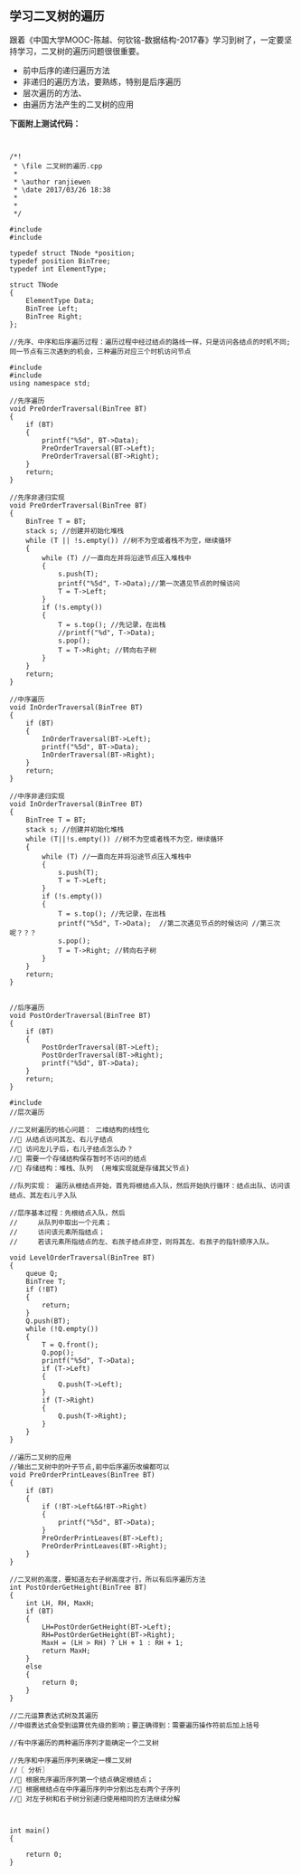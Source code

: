 ## 学习二叉树的遍历
跟着《中国大学MOOC-陈越、何钦铭-数据结构-2017春》学习到树了，一定要坚持学习，二叉树的遍历问题很很重要。
* 前中后序的递归遍历方法 
* 非递归的遍历方法，要熟练，特别是后序遍历
* 层次遍历的方法、
* 由遍历方法产生的二叉树的应用

**下面附上测试代码：**

<pre>
<code>

/*!
 * \file 二叉树的遍历.cpp
 *
 * \author ranjiewen
 * \date 2017/03/26 18:38
 *
 * 
 */

#include <stdio.h>
#include <stdlib.h>

typedef struct TNode *position;
typedef position BinTree;
typedef int ElementType;

struct TNode
{
	ElementType Data;
	BinTree Left;
	BinTree Right;
};

//先序、中序和后序遍历过程：遍历过程中经过结点的路线一样，只是访问各结点的时机不同;同一节点有三次遇到的机会，三种遍历对应三个时机访问节点

#include <iostream>
#include <stack>
using namespace std;

//先序遍历
void PreOrderTraversal(BinTree BT)
{
	if (BT)
	{
		printf("%5d", BT->Data);
		PreOrderTraversal(BT->Left);
		PreOrderTraversal(BT->Right);
	}
	return;
}

//先序非递归实现
void PreOrderTraversal(BinTree BT)
{
	BinTree T = BT;
	stack<BinTree> s; //创建并初始化堆栈
	while (T || !s.empty()) //树不为空或者栈不为空，继续循环
	{
		while (T) //一直向左并将沿途节点压入堆栈中
		{
			s.push(T);
			printf("%5d", T->Data);//第一次遇见节点的时候访问
			T = T->Left;
		}
		if (!s.empty())
		{
			T = s.top(); //先记录，在出栈
			//printf("%d", T->Data);
			s.pop();
			T = T->Right; //转向右子树
		}
	}
	return;
}

//中序遍历
void InOrderTraversal(BinTree BT)
{
	if (BT)
	{
		InOrderTraversal(BT->Left);
		printf("%5d", BT->Data);
		InOrderTraversal(BT->Right);
	}
	return;
}

//中序非递归实现
void InOrderTraversal(BinTree BT)
{
	BinTree T = BT;
	stack<BinTree> s; //创建并初始化堆栈
	while (T||!s.empty()) //树不为空或者栈不为空，继续循环
	{
		while (T) //一直向左并将沿途节点压入堆栈中
		{
			s.push(T);
			T = T->Left;
		}
		if (!s.empty())
		{
			T = s.top(); //先记录，在出栈
			printf("%5d", T->Data);  //第二次遇见节点的时候访问 //第三次呢？？？
			s.pop();
			T = T->Right; //转向右子树
		}
	}
	return;
}


//后序遍历
void PostOrderTraversal(BinTree BT)
{
	if (BT)
	{
		PostOrderTraversal(BT->Left);
		PostOrderTraversal(BT->Right);
		printf("%5d", BT->Data);
	}
	return;
}

#include <queue>
//层次遍历

//二叉树遍历的核心问题： 二维结构的线性化
// 从结点访问其左、右儿子结点
// 访问左儿子后，右儿子结点怎么办？
// 需要一个存储结构保存暂时不访问的结点
// 存储结构：堆栈、队列  (用堆实现就是存储其父节点)

//队列实现： 遍历从根结点开始，首先将根结点入队，然后开始执行循环：结点出队、访问该结点、其左右儿子入队

//层序基本过程：先根结点入队，然后
//     从队列中取出一个元素；
//	   访问该元素所指结点；
//	   若该元素所指结点的左、右孩子结点非空，则将其左、右孩子的指针顺序入队。

void LevelOrderTraversal(BinTree BT)
{
	queue<BinTree> Q;
	BinTree T;
	if (!BT)
	{
		return;
	}
	Q.push(BT);
	while (!Q.empty())
	{
		T = Q.front();
		Q.pop();
		printf("%5d", T->Data);
		if (T->Left)
		{
			Q.push(T->Left);
		}
		if (T->Right)
		{
			Q.push(T->Right);
		}
	}
} 

//遍历二叉树的应用
//输出二叉树中的叶子节点,前中后序遍历改编都可以
void PreOrderPrintLeaves(BinTree BT)
{
	if (BT)
	{
		if (!BT->Left&&!BT->Right)
		{
			printf("%5d", BT->Data);
		}
		PreOrderPrintLeaves(BT->Left);
		PreOrderPrintLeaves(BT->Right);
	}
}

//二叉树的高度，要知道左右子树高度才行，所以有后序遍历方法
int PostOrderGetHeight(BinTree BT)
{
	int LH, RH, MaxH;
	if (BT)
	{
		LH=PostOrderGetHeight(BT->Left);
		RH=PostOrderGetHeight(BT->Right);
		MaxH = (LH > RH) ? LH + 1 : RH + 1;
		return MaxH;
	}
	else
	{
		return 0;
	}
}

//二元运算表达式树及其遍历
//中缀表达式会受到运算优先级的影响；要正确得到：需要遍历操作符前后加上括号

//有中序遍历的两种遍历序列才能确定一个二叉树

//先序和中序遍历序列来确定一棵二叉树
//〖 分析〗
// 根据先序遍历序列第一个结点确定根结点；
// 根据根结点在中序遍历序列中分割出左右两个子序列
// 对左子树和右子树分别递归使用相同的方法继续分解



int main()
{

	return 0;
}

</code>
</pre>
